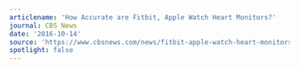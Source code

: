 ```yaml
---
articlename: 'How Accurate are Fitbit, Apple Watch Heart Monitors?'
journal: CBS News
date: '2016-10-14'
source: 'https://www.cbsnews.com/news/fitbit-apple-watch-heart-monitors-accuracy-tests/'
spotlight: false
---
```


